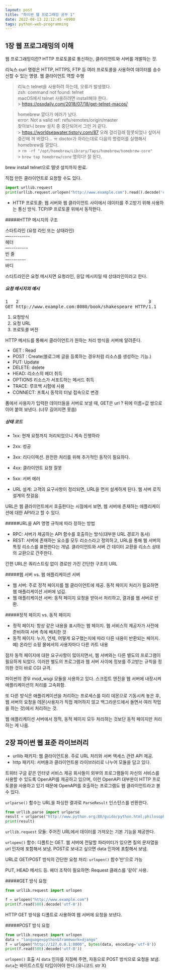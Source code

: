 ```yaml
---
layout: post
title: "파이썬 웹 프로그래밍 공부 1"
date: 2022-08-13 22:12:45 +0900
tags: python-web-programming
---
```


## 1장 웹 프로그래밍의 이해

웹 프로그래밍이란? HTTP 프로토콜로 통신하는, 클라이언트와 서버를 개발하는 것.

리눅스 curl 명령은 HTTP, HTTPS, FTP 등 여러 프로토콜을 사용하여 데이터를 송수신할 수 있는 명령. 웹 클라이언트 역할 수행

> 리눅스 telnet을 사용하려 하는데, 오류가 발생했다.<br>
> zsh: command not found: telnet<br>
> macOS에서 telnet 사용하려면 install해야 한다.<br> > https://osxdaily.com/2018/07/18/get-telnet-macos/

> homebrew 깔다가 에러가 났다.<br>
> error: Not a valid ref: refs/remotes/origin/master<br>
> 찾아보니 brew 설치 중 중단되어서 그런 거 같다.<br> > https://worldseawater.tistory.com/87
> 오래 걸리길래 잘못되었나 싶어서 중간에 꺼 버렸다… ㅠ doctor가 하라는데로 다음의 명령어를 실행해서 homebrew를 깔았다.<br> > `rm -rf "/opt/homebrew/Library/Taps/homebrew/homebrew-core"`<br> > `brew tap homebrew/core`
> 명의다! 잘 된다.

brew install telnet으로 텔넷 설치까지 완료.

직접 만든 클라이언트로 요청할 수도 있다.

```python
import urllib.request
print(urllib.request.urlopen("http://www.example.com").read().decode('utf-8'))
```

- HTTP 프로토콜: 웹 서버와 웹 클라이언트 사이에서 데이터를 주고받기 위해 사용하는 통신 방식. TCP/IP 프로토콜 위에서 동작한다.

#####HTTP 메시지의 구조

스타트라인 (요청 라인 또는 상태라인)<br>
—----------<br>
헤더<br>
—---------<br>
빈 줄<br>
—--------<br>
바디<br>

스타트라인은 요청 메시지면 요청라인, 응답 메시지일 때 상태라인이라고 한다.

##### 요청 메시지의 예시

<pre>1   2                                                 3
GET http://www.example.com:8080/book/shakespeare HTTP/1.1
</pre>

1. 요청방식
2. 요청 URL
3. 프로토콜 버전

HTTP 메서드를 통해서 클라이언트가 원하는 처리 방식을 서버에 알려준다.

- GET : Read
- POST : Create(블로그에 글을 등록하는 경우처럼 리소스를 생성하는 기능.)
- PUT: Update
- DELETE: delete
- HEAD: 리소스의 헤더 취득
- OPTIONS 리소스가 서포트하는 메서드 취득
- TRACE: 루프백 시험에 사용
- CONNECT: 프록시 동작의 터널 접속으로 변경

폼에서 사용자가 입력한 데이터들을 서버로 보낼 때,
GET은 url ? 뒤에 이름=값 쌍으로 이어 붙여 보낸다. (너무 길어지면 못씀)

##### 상태 코드

- 1xx: 현재 요청까지 처리되었으니 계속 진행하라
- 2xx: 성공
- 3xx: 리다이렉션. 완전한 처리를 위해 추가적인 동작이 필요하다.
- 4xx: 클라이언트 요청 잘못
- 5xx: 서버 에러

- URL 설계: 고객의 요구사항이 정리되면, URL을 먼저 설계하게 된다. 웹 서버 로직 설계의 첫걸음.

URL은 웹 클라이언트에서 호출한다는 시점에서 보면, 웹 서버에 존재하는 애플리케이션에 대한 API라고 할 수 있다.

#####URL을 API 명명 규칙에 따라 정하는 방법

- RPC: 서버가 제공하는 API 함수를 호출하는 방식(대부분 URL 경로가 동사)
- REST: 서버에 존재하는 요소를 모두 리소스라고 정의하고, URL을 통해 웹 서버의 특정 리소스를 표현한다는 개념. 클라이언트와 서버 간 데이터 교환을 리소스 상태의 교환으로 간주한다.

간편 URL은 쿼리스트링 없이 경로만 가진 간단한 구조의 URL

#####웹 서버 vs. 웹 애플리케이션 서버

- 웹 서버: 주로 정적 페이지를 웹 클라이언트에 제공. 동적 페이지 처리가 필요하면 웹 애플리케이션 서버에 넘김.
- 웹 애플리케이션 서버: 동적 페이지 요청을 받아서 처리하고, 결과를 웹 서버로 반환.

#####정적 페이지 vs. 동적 페이지

- 정적 페이지: 항상 같은 내용을 표시하는 웹 페이지. 웹 서비스의 제공자가 사전에 준비하여 서버 측에 배치한 것
- 동적 페이지: 누가, 언제, 어떻게 요구했는지에 따라 다른 내용이 반환되는 페이지. 예) 온라인 쇼핑 몰에서의 사용자마다 다른 카트 내용

점차 동적 페이지에 대한 요구사항이 많아지면서, 웹 서버와는 다른 별도의 프로그램이 필요하게 되었다. 이러한 별도의 프로그램과 웹 서버 사이에 정보를 주고받는 규칙을 정의한 것이 바로 CGI 규격.

파이썬의 경우 mod_wsgi 모듈을 사용하고 있다. 스크립트 엔진을 웹 서버에 내장시켜 애플리케이션의 처리를 고속화함.

또 다른 방식은 애플리케이션을 처리하는 프로세스를 미리 데몬으로 기동시켜 놓은 후, 웹 서버의 요청을 데몬(사용자가 직접 제어하지 않고 백그라운드에서 돌면서 여러 작업을 하는 것)에서 처리하는 것.

웹 애플리케이션 서버에서 정적, 동적 페이지 모두 처리하는 것보단 동적 페이지만 처리하는 게 나음.

## 2장 파이썬 웹 표준 라이브러리

- urllib 패키지: 웹 클라이언트용. 주로 URL 처리와 서버 액세스 관련 API 제공.
- http 패키지: 서버용과 클라이언트용 라이브러리로 나누어 모듈을 담고 있다.

트위터 구글 같은 인터넷 서비스 제공 회사들이 외부의 프로그램들이 자신의 서비스를 사용할 수 있도록 OpenAPI를 제공하고 있으며, 이런 OpenAPI 대부분이 HTTP 프로토콜을 사용하고 있기 때문에 OpenAPI를 호출하는 프로그램도 웹 클라이언트라고 볼 수 있다.

`urlparse()` 함수는 URL을 파싱한 결과로 `ParseResult` 인스턴스를 반환한다.

```python
from urllib.parse import urlparse
result = urlparse("http://www.python.org:80/guido/python.html;philosophy?overall=3#n10")
print(result)
```

`urllib.request` 모듈: 주어진 URL에서 데이터를 가져오는 기본 기능을 제공한다.

`urlopen()` 함수: 디폴트는 GET. 웹 서버에 전달할 파라미터가 있으면 질의 문자열을 url 인자에 포함해서 보냄. POST로 보내고 싶으면 data 인자에 포함해서 보냄.

URL로 GET/POST 방식의 간단한 요청 처리: `urlopen()` 함수’만’으로 가능

PUT, HEAD 메서드 등. 헤더 조작이 필요하면: Request 클래스를 ‘같이’ 사용.

#####GET 방식 요청

```python
from urllib.request import urlopen

f = urlopen("http://www.example.com")
print(f.read(500).decode('utf-8'))
```

HTTP GET 방식을 디폴트로 사용하여 웹 서버에 요청을 보낸다.

#####POST 방식 요청

```python
from urllib.request import urlopen
data = "language=python&framework=django"
f = urlopen("http://127.0.0.1:8000", bytes(data, encoding='utf-8'))
print(f.read(500).decode('utf-8'))
```

`urlopen()` 호출 시 `data` 인자를 지정해 주면, 자동으로 POST 방식으로 요청을 보냄. `data`는 바이트스트링 타입이어야 한다.(유니코드 str X)
